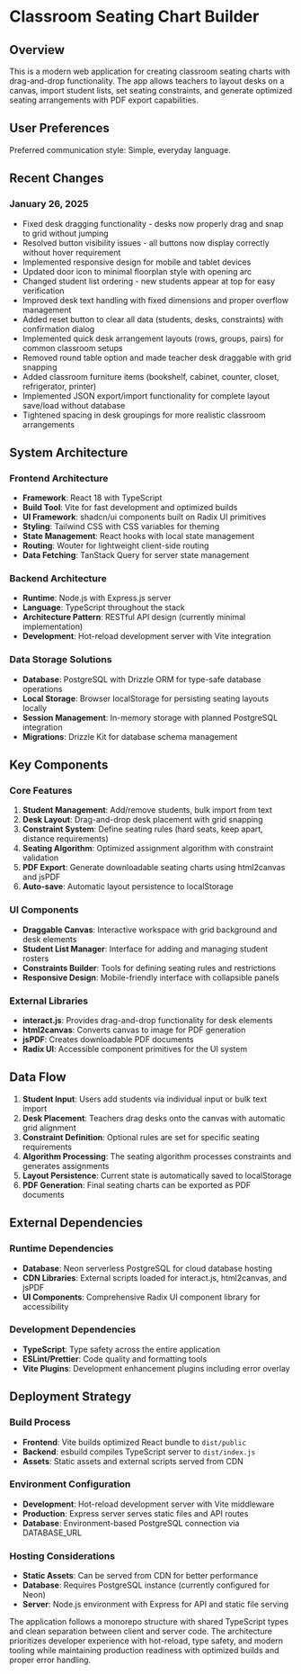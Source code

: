 # Classroom Seating Chart Builder

## Overview

This is a modern web application for creating classroom seating charts with drag-and-drop functionality. The app allows teachers to layout desks on a canvas, import student lists, set seating constraints, and generate optimized seating arrangements with PDF export capabilities.

## User Preferences

Preferred communication style: Simple, everyday language.

## Recent Changes

### January 26, 2025
- Fixed desk dragging functionality - desks now properly drag and snap to grid without jumping
- Resolved button visibility issues - all buttons now display correctly without hover requirement
- Implemented responsive design for mobile and tablet devices
- Updated door icon to minimal floorplan style with opening arc
- Changed student list ordering - new students appear at top for easy verification
- Improved desk text handling with fixed dimensions and proper overflow management
- Added reset button to clear all data (students, desks, constraints) with confirmation dialog
- Implemented quick desk arrangement layouts (rows, groups, pairs) for common classroom setups
- Removed round table option and made teacher desk draggable with grid snapping
- Added classroom furniture items (bookshelf, cabinet, counter, closet, refrigerator, printer)
- Implemented JSON export/import functionality for complete layout save/load without database
- Tightened spacing in desk groupings for more realistic classroom arrangements

## System Architecture

### Frontend Architecture
- **Framework**: React 18 with TypeScript
- **Build Tool**: Vite for fast development and optimized builds
- **UI Framework**: shadcn/ui components built on Radix UI primitives
- **Styling**: Tailwind CSS with CSS variables for theming
- **State Management**: React hooks with local state management
- **Routing**: Wouter for lightweight client-side routing
- **Data Fetching**: TanStack Query for server state management

### Backend Architecture
- **Runtime**: Node.js with Express.js server
- **Language**: TypeScript throughout the stack
- **Architecture Pattern**: RESTful API design (currently minimal implementation)
- **Development**: Hot-reload development server with Vite integration

### Data Storage Solutions
- **Database**: PostgreSQL with Drizzle ORM for type-safe database operations
- **Local Storage**: Browser localStorage for persisting seating layouts locally
- **Session Management**: In-memory storage with planned PostgreSQL integration
- **Migrations**: Drizzle Kit for database schema management

## Key Components

### Core Features
1. **Student Management**: Add/remove students, bulk import from text
2. **Desk Layout**: Drag-and-drop desk placement with grid snapping
3. **Constraint System**: Define seating rules (hard seats, keep apart, distance requirements)
4. **Seating Algorithm**: Optimized assignment algorithm with constraint validation
5. **PDF Export**: Generate downloadable seating charts using html2canvas and jsPDF
6. **Auto-save**: Automatic layout persistence to localStorage

### UI Components
- **Draggable Canvas**: Interactive workspace with grid background and desk elements
- **Student List Manager**: Interface for adding and managing student rosters
- **Constraints Builder**: Tools for defining seating rules and restrictions
- **Responsive Design**: Mobile-friendly interface with collapsible panels

### External Libraries
- **interact.js**: Provides drag-and-drop functionality for desk elements
- **html2canvas**: Converts canvas to image for PDF generation
- **jsPDF**: Creates downloadable PDF documents
- **Radix UI**: Accessible component primitives for the UI system

## Data Flow

1. **Student Input**: Users add students via individual input or bulk text import
2. **Desk Placement**: Teachers drag desks onto the canvas with automatic grid alignment
3. **Constraint Definition**: Optional rules are set for specific seating requirements
4. **Algorithm Processing**: The seating algorithm processes constraints and generates assignments
5. **Layout Persistence**: Current state is automatically saved to localStorage
6. **PDF Generation**: Final seating charts can be exported as PDF documents

## External Dependencies

### Runtime Dependencies
- **Database**: Neon serverless PostgreSQL for cloud database hosting
- **CDN Libraries**: External scripts loaded for interact.js, html2canvas, and jsPDF
- **UI Components**: Comprehensive Radix UI component library for accessibility

### Development Dependencies
- **TypeScript**: Type safety across the entire application
- **ESLint/Prettier**: Code quality and formatting tools
- **Vite Plugins**: Development enhancement plugins including error overlay

## Deployment Strategy

### Build Process
- **Frontend**: Vite builds optimized React bundle to `dist/public`
- **Backend**: esbuild compiles TypeScript server to `dist/index.js`
- **Assets**: Static assets and external scripts served from CDN

### Environment Configuration
- **Development**: Hot-reload development server with Vite middleware
- **Production**: Express server serves static files and API routes
- **Database**: Environment-based PostgreSQL connection via DATABASE_URL

### Hosting Considerations
- **Static Assets**: Can be served from CDN for better performance
- **Database**: Requires PostgreSQL instance (currently configured for Neon)
- **Server**: Node.js environment with Express for API and static file serving

The application follows a monorepo structure with shared TypeScript types and clean separation between client and server code. The architecture prioritizes developer experience with hot-reload, type safety, and modern tooling while maintaining production readiness with optimized builds and proper error handling.